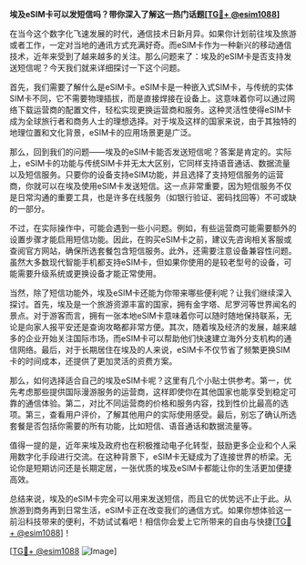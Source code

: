 **埃及eSIM卡可以发短信吗？带你深入了解这一热门话题[[TG💪+ @esim1088](https://t.me/s/esim1088)]**

在当今这个数字化飞速发展的时代，通信技术日新月异。如果你计划前往埃及旅游或者工作，一定对当地的通讯方式充满好奇。而eSIM卡作为一种新兴的移动通信技术，近年来受到了越来越多的关注。那么问题来了：埃及的eSIM卡是否支持发送短信呢？今天我们就来详细探讨一下这个问题。

首先，我们需要了解什么是eSIM卡。eSIM卡是一种嵌入式SIM卡，与传统的实体SIM卡不同，它不需要物理插拔，而是直接焊接在设备上。这意味着你可以通过网络下载运营商的配置文件，轻松实现更换运营商和服务。这种灵活性使得eSIM卡成为全球旅行者和商务人士的理想选择。对于埃及这样的国家来说，由于其独特的地理位置和文化背景，eSIM卡的应用场景更是广泛。

那么，回到我们的问题——埃及的eSIM卡能否发送短信呢？答案是肯定的。实际上，eSIM卡的功能与传统SIM卡并无太大区别，它同样支持语音通话、数据流量以及短信服务。只要你的设备支持eSIM功能，并且选择了支持短信服务的运营商，你就可以在埃及使用eSIM卡发送短信。这一点非常重要，因为短信服务不仅是日常沟通的重要工具，也是许多在线服务（如银行验证、密码找回等）不可或缺的一部分。

不过，在实际操作中，可能会遇到一些小问题。例如，有些运营商可能需要额外的设置步骤才能启用短信功能。因此，在购买eSIM卡之前，建议先咨询相关客服或查阅官方网站，确保所选套餐包含短信服务。此外，还需要注意设备兼容性问题。虽然大多数现代智能手机都支持eSIM卡，但如果你使用的是较老型号的设备，可能需要升级系统或更换设备才能正常使用。

当然，除了短信功能外，埃及eSIM卡还能为你带来哪些便利呢？让我们继续深入探讨。首先，埃及是一个旅游资源丰富的国家，拥有金字塔、尼罗河等世界闻名的景点。对于游客而言，拥有一张本地eSIM卡意味着你可以随时随地保持联系，无论是向家人报平安还是查询攻略都非常方便。其次，随着埃及经济的发展，越来越多的企业开始关注国际市场，而eSIM卡可以帮助他们快速建立海外分支机构的通信网络。最后，对于长期居住在埃及的人来说，eSIM卡不仅节省了频繁更换SIM卡的时间成本，还提供了更加灵活的资费方案。

那么，如何选择适合自己的埃及eSIM卡呢？这里有几个小贴士供参考。第一，优先考虑那些提供国际漫游服务的运营商，这样即使你在其他国家也能享受到稳定可靠的通信体验。第二，对比不同运营商的价格和服务内容，找到性价比最高的选项。第三，查看用户评价，了解其他用户的实际使用感受。最后，别忘了确认所选套餐是否包括你需要的所有功能，比如短信、语音通话和数据流量等。

值得一提的是，近年来埃及政府也在积极推动电子化转型，鼓励更多企业和个人采用数字化手段进行交流。在这种背景下，eSIM卡无疑成为了连接世界的桥梁。无论你是短期访问还是长期定居，一张优质的埃及eSIM卡都能让你的生活更加便捷高效。

总结来说，埃及的eSIM卡完全可以用来发送短信，而且它的优势远不止于此。从旅游到商务再到日常生活，eSIM卡正在改变我们的通信方式。如果你想体验这一前沿科技带来的便利，不妨试试看吧！相信你会爱上它所带来的自由与快捷[[TG💪+ @esim1088](https://t.me/s/esim1088)]！

[[TG💪+ @esim1088](https://t.me/s/esim1088) ![Image](https://i.postimg.cc/4NQfJmqS/Snipaste-2025-05-13-00-14-12.png)]